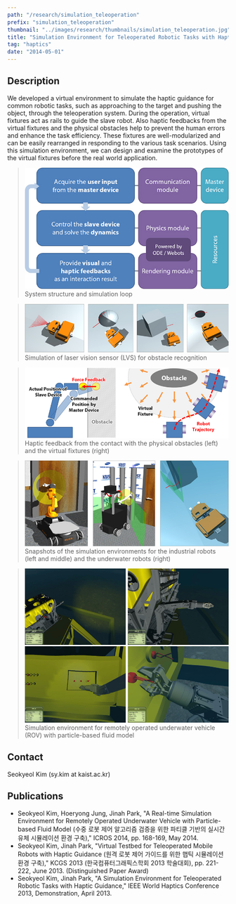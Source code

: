 ```yaml
---
path: "/research/simulation_teleoperation"
prefix: "simulation_teleoperation"
thumbnail: "../images/research/thumbnails/simulation_teleoperation.jpg"
title: "Simulation Environment for Teleoperated Robotic Tasks with Haptic Guidance"
tag: "haptics"
date: "2014-05-01"
---
```


## Description

We developed a virtual environment to simulate the haptic guidance for common robotic tasks, such as approaching to the target and pushing the object, through the teleoperation system. During the operation, virtual fixtures act as rails to guide the slave robot. Also haptic feedbacks from the virtual fixtures and the physical obstacles help to prevent the human errors and enhance the task efficiency. These fixtures are well-modularized and can be easily rearranged in responding to the various task scenarios. Using this simulation environment, we can design and examine the prototypes of the virtual fixtures before the real world application.

> ![System structure and simulation loop](../images/research/simulation_teleoperation/img1.jpg)
> System structure and simulation loop

> ![Simulation of laser vision sensor (LVS) for obstacle recognition](../images/research/simulation_teleoperation/img2.jpg)
> Simulation of laser vision sensor (LVS) for obstacle recognition

> ![Haptic feedback from the contact with the physical obstacles (left) and the virtual fixtures (right)](../images/research/simulation_teleoperation/img3.jpg)
> Haptic feedback from the contact with the physical obstacles (left) and the virtual fixtures (right)

> ![Snapshots of the simulation environments for the industrial robots (left and middle) and the underwater robots (right)](../images/research/simulation_teleoperation/img4.jpg)
> Snapshots of the simulation environments for the industrial robots (left and middle) and the underwater robots (right)

> ![Simulation environment for remotely operated underwater vehicle (ROV) with particle-based fluid model](../images/research/simulation_teleoperation/img5.jpg)
> Simulation environment for remotely operated underwater vehicle (ROV) with particle-based fluid model

## Contact

Seokyeol Kim (sy.kim at kaist.ac.kr)

## Publications

- Seokyeol Kim, Hoeryong Jung, Jinah Park, "A Real-time Simulation Environment for Remotely Operated Underwater Vehicle with Particle-based Fluid Model (수중 로봇 제어 알고리즘 검증을 위한 파티클 기반의 실시간 유체 시뮬레이션 환경 구축)," ICROS 2014, pp. 168-169, May 2014.
- Seokyeol Kim, Jinah Park, "Virtual Testbed for Teleoperated Mobile Robots with Haptic Guidance (원격 로봇 제어 가이드를 위한 햅틱 시뮬레이션 환경 구축)," KCGS 2013 (한국컴퓨터그래픽스학회 2013 학술대회), pp. 221-222, June 2013. (Distinguished Paper Award)
- Seokyeol Kim, Jinah Park, "A Simulation Environment for Teleoperated Robotic Tasks with Haptic Guidance," IEEE World Haptics Conference 2013, Demonstration, April 2013.